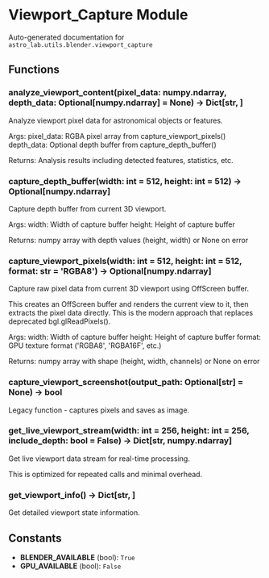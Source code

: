 # Viewport_Capture Module

Auto-generated documentation for `astro_lab.utils.blender.viewport_capture`

## Functions

### analyze_viewport_content(pixel_data: numpy.ndarray, depth_data: Optional[numpy.ndarray] = None) -> Dict[str, <built-in function any>]

Analyze viewport pixel data for astronomical objects or features.

Args:
    pixel_data: RGBA pixel array from capture_viewport_pixels()
    depth_data: Optional depth buffer from capture_depth_buffer()

Returns:
    Analysis results including detected features, statistics, etc.

### capture_depth_buffer(width: int = 512, height: int = 512) -> Optional[numpy.ndarray]

Capture depth buffer from current 3D viewport.

Args:
    width: Width of capture buffer
    height: Height of capture buffer

Returns:
    numpy array with depth values (height, width) or None on error

### capture_viewport_pixels(width: int = 512, height: int = 512, format: str = 'RGBA8') -> Optional[numpy.ndarray]

Capture raw pixel data from current 3D viewport using OffScreen buffer.

This creates an OffScreen buffer and renders the current view to it,
then extracts the pixel data directly. This is the modern approach
that replaces deprecated bgl.glReadPixels().

Args:
    width: Width of capture buffer
    height: Height of capture buffer
    format: GPU texture format ('RGBA8', 'RGBA16F', etc.)

Returns:
    numpy array with shape (height, width, channels) or None on error

### capture_viewport_screenshot(output_path: Optional[str] = None) -> bool

Legacy function - captures pixels and saves as image.

### get_live_viewport_stream(width: int = 256, height: int = 256, include_depth: bool = False) -> Dict[str, numpy.ndarray]

Get live viewport data stream for real-time processing.

This is optimized for repeated calls and minimal overhead.

### get_viewport_info() -> Dict[str, <built-in function any>]

Get detailed viewport state information.

## Constants

- **BLENDER_AVAILABLE** (bool): `True`
- **GPU_AVAILABLE** (bool): `False`
